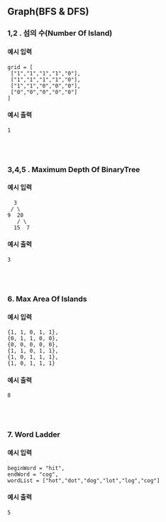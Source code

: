 ## Graph(BFS & DFS)

### 1,2 . 섬의 수(Number Of Island)

#### 예시 입력
```
grid = [
 ["1","1","1","1","0"],
 ["1","1","1","1","0"],
 ["1","1","0","0","0"],
 ["0","0","0","0","0"]
]
```

#### 예시 출력
```
1
```

<br/><br/>

### 3,4,5 . Maximum Depth Of BinaryTree

#### 예시 입력
```
  3 
 / \
9  20 
   / \
  15  7  
```

#### 예시 출력
```
3
```

<br/><br/>

### 6. Max Area Of Islands

#### 예시 입력
```
{1, 1, 0, 1, 1},
{0, 1, 1, 0, 0},
{0, 0, 0, 0, 0},
{1, 1, 0, 1, 1},
{1, 0, 1, 1, 1},
{1, 0, 1, 1, 1}
```

#### 예시 출력
```
8
```

<br/><br/>

### 7. Word Ladder

#### 예시 입력
```
beginWord = "hit",
endWord = "cog",
wordList = ["hot","dot","dog","lot","log","cog"]
```

#### 예시 출력
```
5
```

<br/><br/>

